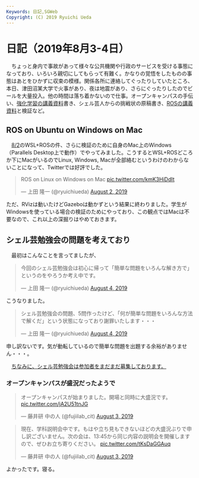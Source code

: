 ```yaml
---
Keywords: 日記,SGWeb
Copyright: (C) 2019 Ryuichi Ueda
---
```


# 日記（2019年8月3-4日）

　ちょっと身内で事故があって様々な公共機関や行政のサービスを受ける事態になっており、いろいろ親切にしてもらって有難く。かなりの覚悟をしたものの事態はあとをひかずに収束の模様。関係各所に連絡してぐったりしていたところ、本日、津田沼某大学で火事があり、夜は地震があり、さらにぐったりしたのでビールを大量投入。他の時間は落ち着かないので仕事。オープンキャンパスの手伝い、[強化学習の講義資料](https://ryuichiueda.github.io/LNPR_SLIDES/slides/chap11_60min.html#/)書き、シェル芸人からの挑戦状の原稿書き、[ROSの講義資料](https://ryuichiueda.github.io/manipulator_practice_b3/lesson1.html#/)と検証など。


## ROS on Ubuntu on Windows on Mac

　[8/2](/?post=20190802)のWSL+ROSの件、さらに検証のために自身のMac上のWindows（Parallels Desktop上で動作）でやってみました。こうするとWSL+ROSどころか下にMacがいるのでLinux, Windows, Macが全部絡むというわけのわからないことになって、Twitterでは好評でした。

<blockquote class="twitter-tweet" data-partner="tweetdeck"><p lang="en" dir="ltr">ROS on Linux on Windows on Mac <a href="https://t.co/kmK3HiDdIt">pic.twitter.com/kmK3HiDdIt</a></p>&mdash; 上田 隆一 (@ryuichiueda) <a href="https://twitter.com/ryuichiueda/status/1157438166627831810?ref_src=twsrc%5Etfw">August 2, 2019</a></blockquote>
<script async src="https://platform.twitter.com/widgets.js" charset="utf-8"></script>

ただ、RVizは動いたけどGazeboは動かずという結果に終わりました。学生がWindowsを使っている場合の検証のためにやっており、この観点ではMacは不要なので、これ以上の深掘りはやめておきます。

## シェル芸勉強会の問題を考えており

　最初はこんなことを言ってましたが、

<blockquote class="twitter-tweet" data-partner="tweetdeck"><p lang="ja" dir="ltr">今回のシェル芸勉強会は初心に帰って「簡単な問題をいろんな解き方で」というのをやろうか考え中です。</p>&mdash; 上田 隆一 (@ryuichiueda) <a href="https://twitter.com/ryuichiueda/status/1157811244532826112?ref_src=twsrc%5Etfw">August 4, 2019</a></blockquote>
<script async src="https://platform.twitter.com/widgets.js" charset="utf-8"></script>

こうなりました。

<blockquote class="twitter-tweet" data-partner="tweetdeck"><p lang="ja" dir="ltr">シェル芸勉強会の問題、5問作ったけど、「何が簡単な問題をいろんな方法で解くだ」という状態になっており謝罪いたします・・・</p>&mdash; 上田 隆一 (@ryuichiueda) <a href="https://twitter.com/ryuichiueda/status/1157860445752946688?ref_src=twsrc%5Etfw">August 4, 2019</a></blockquote>
<script async src="https://platform.twitter.com/widgets.js" charset="utf-8"></script>


申し訳ないです。気が動転しているので簡単な問題を出題する余裕がありません・・・。

　[ちなみに、シェル芸勉強会は参加者をまだまだ募集しております。](/?post=shellgei_43_cfp)

### オープンキャンパスが盛況だったようで

<blockquote class="twitter-tweet"><p lang="ja" dir="ltr">オープンキャンパスが始まりました。開場と同時に大盛況です。 <a href="https://t.co/jA2U51tnJG">pic.twitter.com/jA2U51tnJG</a></p>&mdash; 藤井研 中の人 (@fujiilab_cit) <a href="https://twitter.com/fujiilab_cit/status/1157465393180446721?ref_src=twsrc%5Etfw">August 3, 2019</a></blockquote> <script async src="https://platform.twitter.com/widgets.js" charset="utf-8"></script>

<blockquote class="twitter-tweet"><p lang="ja" dir="ltr">現在、学科説明会中です。もはや立ち見もできないほどの大盛況ぶりで申し訳ございません。次の会は、13:45から同じ内容の説明会を開催しますので、ぜひお立ち寄りください。 <a href="https://t.co/tKsDaGGAuq">pic.twitter.com/tKsDaGGAuq</a></p>&mdash; 藤井研 中の人 (@fujiilab_cit) <a href="https://twitter.com/fujiilab_cit/status/1157482412391063553?ref_src=twsrc%5Etfw">August 3, 2019</a></blockquote> <script async src="https://platform.twitter.com/widgets.js" charset="utf-8"></script>

よかったです。寝る。
